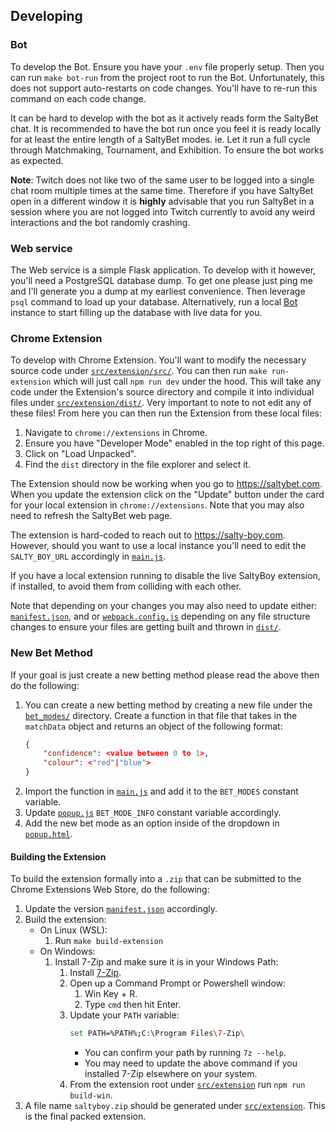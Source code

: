 ## Developing

### Bot

To develop the Bot. Ensure you have your `.env` file properly setup. Then you can run
`make bot-run` from the project root to run the Bot. Unfortunately, this does not 
support auto-restarts on code changes. You'll have to re-run this command on each code
change.

It can be hard to develop with the bot as it actively reads form the SaltyBet chat. It 
is recommended to have the bot run once you feel it is ready locally for at least the 
entire length of a SaltyBet modes. ie. Let it run a full cycle through Matchmaking, 
Tournament, and Exhibition. To ensure the bot works as expected.

**Note**: Twitch does not like two of the same user to be logged into a single
chat room multiple times at the same time. Therefore if you have SaltyBet open in a 
different window it is **highly** advisable that you run SaltyBet in a session where
you are not logged into Twitch currently to avoid any weird interactions and the bot
randomly crashing.

### Web service

The Web service is a simple Flask application. To develop with it however, you'll need
a PostgreSQL database dump. To get one please just ping me and I'll generate you a dump
at my earliest convenience. Then leverage `psql` command to load up your database. 
Alternatively, run a local [Bot](#bot) instance to start filling up the database with
live data for you.

### Chrome Extension

To develop with Chrome Extension. You'll want to modify the necessary source code under
[`src/extension/src/`](../src/extension/src/). You can then run `make run-extension` 
which will just call `npm run dev` under the hood. This will take any code under the 
Extension's source directory and compile it into individual files under 
[`src/extension/dist/`](../src/extension/dist/). Very important to note to not edit
any of these files! From here you can then run the Extension from these local files:
1. Navigate to `chrome://extensions` in Chrome.
1. Ensure you have "Developer Mode" enabled in the top right of this page.
1. Click on "Load Unpacked".
1. Find the `dist` directory in the file explorer and select it.

The Extension should now be working when you go to https://saltybet.com. When you update
the extension click on the "Update" button under the card for your local extension in 
`chrome://extensions`. Note that you may also need to refresh the SaltyBet web page.

The extension is hard-coded to reach out to https://salty-boy.com. However, should you
want to use a local instance you'll need to edit the `SALTY_BOY_URL` accordingly in 
[`main.js`](../src/extension/src/content_scripts/main.js).

If you have a local extension running to disable the live 
SaltyBoy extension, if installed, to avoid them from colliding with each other. 

Note that depending on your changes you may also need to update either: 
[`manifest.json`](../src/extension/src/manifest.json), and or 
[`webpack.config.js`](../src/extension/webpack.config.js) depending on any file 
structure changes to ensure your files are getting built and thrown in 
[`dist/`](../src/extension/dist/).

### New Bet Method

If your goal is just create a new betting method please read the above then do the 
following:

1. You can create a new betting method by creating a new file  under the
    [`bet_modes/`](../src/extension/src/content_scripts/bet_modes/) directory. Create a
    function in that file that takes in the `matchData` object and returns an object of 
    the following format:
    ```json
    {
        "confidence": <value between 0 to 1>,
        "colour": <"red"|"blue">
    }
    ```
1. Import the function in [`main.js`](../src/extension/src/content_scripts/main.js) and 
    add it to the `BET_MODES` constant variable. 
1. Update [`popup.js`](../src/extension/src/popup/popup.js) `BET_MODE_INFO` constant
    variable accordingly. 
1. Add the new bet mode as an option inside of the dropdown in 
    [`popup.html`](../src/extension/src/popup/popup.html).

#### Building the Extension

To build the extension formally into a `.zip` that can be submitted to the Chrome 
Extensions Web Store, do the following:

1. Update the version [`manifest.json`](../src/extension/src/manifest.json) accordingly.
1. Build the extension:
    - On Linux (WSL):
        1. Run `make build-extension`
    - On Windows:
        1. Install 7-Zip and make sure it is in your Windows Path:
            1. Install [7-Zip](https://7-zip.org/).
            1. Open up a Command Prompt or Powershell window:
                1. Win Key + R.
                1. Type `cmd` then hit Enter.
            1. Update your `PATH` variable:
                ```sh
                set PATH=%PATH%;C:\Program Files\7-Zip\
                ```
                - You can confirm your path by running `7z --help`.
                - You may need to update the above command if you installed 7-Zip 
                    elsewhere on your system.
            1. From the extension root under [`src/extension`](../src/extension/) run
                `npm run build-win`.
1. A file name `saltyboy.zip` should be generated under 
    [`src/extension`](../src/extension/). This is the final packed extension.
